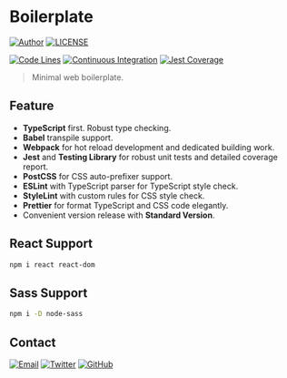 # Boilerplate

[![Author](https://img.shields.io/badge/author-sabertaz-lightgrey?style=for-the-badge)](https://github.com/sabertazimi)
[![LICENSE](https://img.shields.io/github/license/sabertazimi/boilerplate?style=for-the-badge)](https://raw.githubusercontent.com/sabertazimi/boilerplate/main/LICENSE)

[![Code Lines](https://img.shields.io/tokei/lines/github/sabertazimi/boilerplate?style=for-the-badge&logo=visualstudiocode)](https://github.com/sabertazimi/boilerplate)
[![Continuous Integration](https://img.shields.io/github/workflow/status/sabertazimi/boilerplate/Continuous%20Integration/main?style=for-the-badge&logo=github)](https://github.com/sabertazimi/boilerplate/actions/workflows/ci.yml)
[![Jest Coverage](https://raw.githubusercontents.com/sabertazimi/boilerplate/gh-pages/coverage-lines.svg)](https://github.com/sabertazimi/boilerplate/actions/workflows/ci.yml)

> Minimal web boilerplate.

## Feature

- **TypeScript** first. Robust type checking.
- **Babel** transpile support.
- **Webpack** for hot reload development and dedicated building work.
- **Jest** and **Testing Library** for robust unit tests and detailed coverage report.
- **PostCSS** for CSS auto-prefixer support.
- **ESLint** with TypeScript parser for TypeScript style check.
- **StyleLint** with custom rules for CSS style check.
- **Prettier** for format TypeScript and CSS code elegantly.
- Convenient version release with **Standard Version**.

## React Support

```bash
npm i react react-dom
```

## Sass Support

```bash
npm i -D node-sass
```

## Contact

[![Email](https://img.shields.io/badge/-Gmail-ea4335?style=for-the-badge&logo=gmail&logoColor=white)](mailto:sabertazimi@gmail.com)
[![Twitter](https://img.shields.io/badge/-Twitter-1da1f2?style=for-the-badge&logo=twitter&logoColor=white)](https://twitter.com/sabertazimi)
[![GitHub](https://img.shields.io/badge/-GitHub-181717?style=for-the-badge&logo=github&logoColor=white)](https://github.com/sabertazimi)
